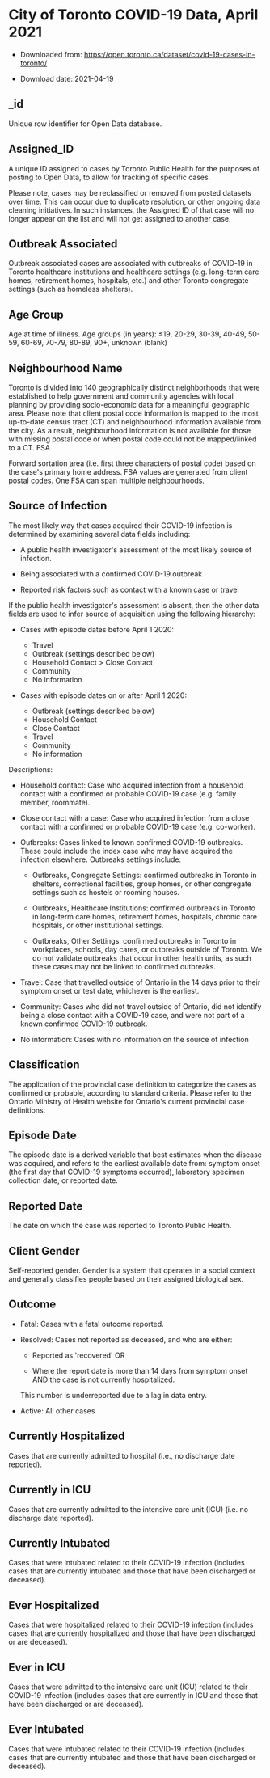 # City of Toronto COVID-19 Data, April 2021

-   Downloaded from: https://open.toronto.ca/dataset/covid-19-cases-in-toronto/

-   Download date: 2021-04-19

## _id	

Unique row identifier for Open Data database.

## Assigned_ID	

A unique ID assigned to cases by Toronto Public Health for the
purposes of posting to Open Data, to allow for tracking of specific
cases.

Please note, cases may be reclassified or removed from posted datasets
over time. This can occur due to duplicate resolution, or other
ongoing data cleaning initiatives. In such instances, the Assigned ID
of that case will no longer appear on the list and will not get
assigned to another case.

## Outbreak Associated	

Outbreak associated cases are associated with outbreaks of COVID-19 in
Toronto healthcare institutions and healthcare settings (e.g.
long-term care homes, retirement homes, hospitals, etc.) and other
Toronto congregate settings (such as homeless shelters).

## Age Group	

Age at time of illness. Age groups (in years): ≤19, 20-29, 30-39,
40-49, 50-59, 60-69, 70-79, 80-89, 90+, unknown (blank)

## Neighbourhood Name	

Toronto is divided into 140 geographically distinct neighborhoods that
were established to help government and community agencies with local
planning by providing socio-economic data for a meaningful geographic
area. Please note that client postal code information is mapped to the
most up-to-date census tract (CT) and neighbourhood information
available from the city. As a result, neighbourhood information is not
available for those with missing postal code or when postal code could
not be mapped/linked to a CT.  FSA

Forward sortation area (i.e. first three characters of postal code)
based on the case's primary home address. FSA values are generated
from client postal codes. One FSA can span multiple neighbourhoods.

## Source of Infection	

The most likely way that cases acquired their COVID-19 infection is
determined by examining several data fields including:

-   A public health investigator's assessment of the most likely source
    of infection.

-   Being associated with a confirmed COVID-19 outbreak

-   Reported risk factors such as contact with a known case or travel

If the public health investigator's assessment is absent, then the
other data fields are used to infer source of acquisition using the
following hierarchy:

-   Cases with episode dates before April 1 2020:

    -   Travel
    -   Outbreak (settings described below)
    -   Household Contact > Close Contact
    -   Community
    -   No information

-   Cases with episode dates on or after April 1 2020:

    -   Outbreak (settings described below)
    -   Household Contact
    -   Close Contact
    -   Travel
    -   Community
    -   No information

Descriptions:

-   Household contact: Case who acquired infection from a household
    contact with a confirmed or probable COVID-19 case (e.g. family
    member, roommate).

-   Close contact with a case: Case who acquired infection from a close
    contact with a confirmed or probable COVID-19 case
    (e.g. co-worker).

-   Outbreaks: Cases linked to known confirmed COVID-19 outbreaks. These
    could include the index case who may have acquired the infection
    elsewhere. Outbreaks settings include:

    -   Outbreaks, Congregate Settings: confirmed outbreaks in Toronto
        in shelters, correctional facilities, group homes, or other
        congregate settings such as hostels or rooming houses.

    -   Outbreaks, Healthcare Institutions: confirmed outbreaks in
        Toronto in long-term care homes, retirement homes, hospitals,
        chronic care hospitals, or other institutional settings.

    -   Outbreaks, Other Settings: confirmed outbreaks in Toronto in
        workplaces, schools, day cares, or outbreaks outside of
        Toronto. We do not validate outbreaks that occur in other
        health units, as such these cases may not be linked to
        confirmed outbreaks.

-   Travel: Case that travelled outside of Ontario in the 14 days prior
    to their symptom onset or test date, whichever is the earliest.

-   Community: Cases who did not travel outside of Ontario, did not
    identify being a close contact with a COVID-19 case, and were not
    part of a known confirmed COVID-19 outbreak.

-   No information: Cases with no information on the source of infection

## Classification	

The application of the provincial case definition to categorize the
cases as confirmed or probable, according to standard criteria. Please
refer to the Ontario Ministry of Health website for Ontario's current
provincial case definitions.

## Episode Date

The episode date is a derived variable that best estimates when the
disease was acquired, and refers to the earliest available date from:
symptom onset (the first day that COVID-19 symptoms occurred),
laboratory specimen collection date, or reported date.

## Reported Date

The date on which the case was reported to Toronto Public Health.

## Client Gender

Self-reported gender. Gender is a system that operates in a social
context and generally classifies people based on their assigned
biological sex.

## Outcome	

-   Fatal: Cases with a fatal outcome reported.

-   Resolved: Cases not reported as deceased, and who are either:

    -   Reported as 'recovered' OR

    -   Where the report date is more than 14 days from symptom onset
        AND the case is not currently hospitalized.

    This number is underreported due to a lag in data entry.

-   Active: All other cases

## Currently Hospitalized	

Cases that are currently admitted to hospital (i.e., no discharge date
reported).

## Currently in ICU

Cases that are currently admitted to the intensive care unit (ICU)
(i.e. no discharge date reported).

## Currently Intubated

Cases that were intubated related to their COVID-19 infection
(includes cases that are currently intubated and those that have been
discharged or deceased).

## Ever Hospitalized

Cases that were hospitalized related to their COVID-19 infection
(includes cases that are currently hospitalized and those that have
been discharged or are deceased).

## Ever in ICU

Cases that were admitted to the intensive care unit (ICU) related to
their COVID-19 infection (includes cases that are currently in ICU and
those that have been discharged or are deceased).

## Ever Intubated

Cases that were intubated related to their COVID-19 infection
(includes cases that are currently intubated and those that have been
discharged or deceased).
